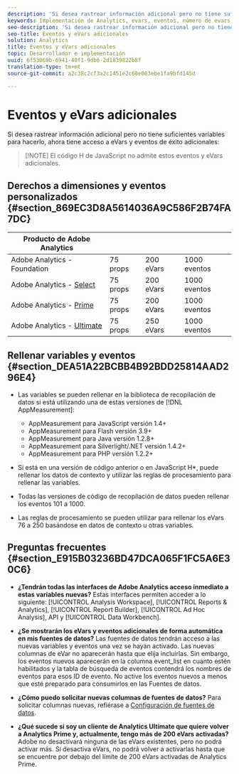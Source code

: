 ```yaml
---
description: 'Si desea rastrear información adicional pero no tiene suficientes variables para hacerlo, ahora tiene acceso a eVars y eventos de éxito adicionales '
keywords: Implementación de Analytics, evars, eventos, número de evars, cuántas evars, cuántos eventos
seo-description: 'Si desea rastrear información adicional pero no tiene suficientes variables para hacerlo, ahora tiene acceso a eVars y eventos de éxito adicionales '
seo-title: Eventos y eVars adicionales
solution: Analytics
title: Eventos y eVars adicionales
topic: Desarrollador e implementación
uuid: 6f53069b-6941-40f1-9db6-2d1839822b8f
translation-type: tm+mt
source-git-commit: a2c38c2cf3a2c1451e2c60e003ebe1fa9bfd145d

---
```



# Eventos y eVars adicionales

Si desea rastrear información adicional pero no tiene suficientes variables para hacerlo, ahora tiene acceso a eVars y eventos de éxito adicionales:

> [!NOTE] El código H de JavaScript no admite estos eventos y eVars adicionales.

## Derechos a dimensiones y eventos personalizados {#section_869EC3D8A5614036A9C586F2B74FA7DC}

| Producto de Adobe Analytics |  |  |  |
|---|---|---|---|
| Adobe Analytics - Foundation | 75 props | 200 eVars | 1000 eventos |
| Adobe Analytics - [Select](https://www.adobe.com/data-analytics-cloud/analytics/select.html) | 75 props | 200 eVars | 1000 eventos |
| Adobe Analytics - [Prime](https://www.adobe.com/data-analytics-cloud/analytics/prime.html) | 75 props | 200 eVars | 1000 eventos |
| Adobe Analytics - [Ultimate](https://www.adobe.com/data-analytics-cloud/analytics/ultimate.html) | 75 props | 250 eVars | 1000 eventos |

## Rellenar variables y eventos {#section_DEA51A22BCBB4B92BDD25814AAD296E4}

* Las variables se pueden rellenar en la biblioteca de recopilación de datos si está utilizando una de estas versiones de [!DNL AppMeasurement]:

   * AppMeasurement para JavaScript versión 1.4+
   * AppMeasurement para Flash versión 3.9+
   * AppMeasurement para Java versión 1.2.8+
   * AppMeasurement para Silverlight/.NET versión 1.4.2+
   * AppMeasurement para PHP versión 1.2.2+

* Si está en una versión de código anterior o en JavaScript H*, puede rellenar los datos de contexto y utilizar las reglas de procesamiento para rellenar las variables.
* Todas las versiones de código de recopilación de datos pueden rellenar los eventos 101 a 1000.
* Las reglas de procesamiento se pueden utilizar para rellenar los eVars 76 a 250 basándose en datos de contexto u otras variables.

## Preguntas frecuentes {#section_E915B03236BD47DCA065F1FC5A6E30C6}

* **¿Tendrán todas las interfaces de Adobe Analytics acceso inmediato a estas variables nuevas?** Estas interfaces permiten acceder a lo siguiente: [!UICONTROL Analysis Workspace], [!UICONTROL Reports &amp; Analytics], [!UICONTROL Report Builder], [!UICONTROL Ad Hoc Analysis], API y [!UICONTROL Data Workbench].

* **¿Se mostrarán los eVars y eventos adicionales de forma automática en mis fuentes de datos?** Las fuentes de datos tendrán acceso a las nuevas variables y eventos una vez se hayan activado. Las nuevas columnas de eVar no aparecerán hasta que elija incluirlas. Sin embargo, los eventos nuevos aparecerán en la columna event_list en cuanto estén habilitados y la tabla de búsqueda de eventos contendrá los nombres de eventos para esos ID de evento. No active los eventos nuevos a menos que esté preparado para consumirlos en las Fuentes de datos.

* **¿Cómo puedo solicitar nuevas columnas de fuentes de datos?** Para solicitar columnas nuevas, refiérase a [Configuración de fuentes de datos](https://marketing.adobe.com/resources/help/en_US/sc/clickstream/datafeeds_configure.html).

* **¿Qué sucede si soy un cliente de Analytics Ultimate que quiere volver a Analytics Prime y, actualmente, tengo más de 200 eVars activadas?** Adobe no desactivará ninguna de las eVars existentes, pero no podrá activar más. Si desactiva eVars, no podrá volver a activarlas hasta que se encuentre por debajo del límite de 200 eVars activadas de Analytics Prime.

